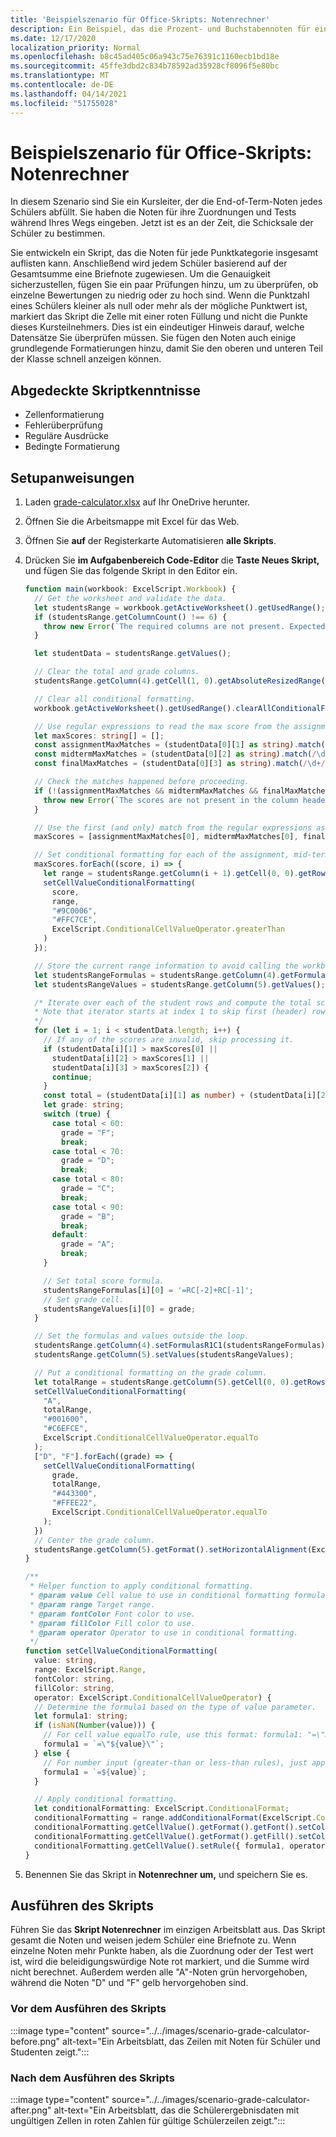 ```yaml
---
title: 'Beispielszenario für Office-Skripts: Notenrechner'
description: Ein Beispiel, das die Prozent- und Buchstabennoten für eine Schülerklasse bestimmt.
ms.date: 12/17/2020
localization_priority: Normal
ms.openlocfilehash: b8c45ad405c06a943c75e76391c1160ecb1bd18e
ms.sourcegitcommit: 45ffe3dbd2c834b78592ad35928cf8096f5e80bc
ms.translationtype: MT
ms.contentlocale: de-DE
ms.lasthandoff: 04/14/2021
ms.locfileid: "51755028"
---
```

# <a name="office-scripts-sample-scenario-grade-calculator"></a>Beispielszenario für Office-Skripts: Notenrechner

In diesem Szenario sind Sie ein Kursleiter, der die End-of-Term-Noten jedes Schülers abfüllt. Sie haben die Noten für ihre Zuordnungen und Tests während Ihres Wegs eingeben. Jetzt ist es an der Zeit, die Schicksale der Schüler zu bestimmen.

Sie entwickeln ein Skript, das die Noten für jede Punktkategorie insgesamt auflisten kann. Anschließend wird jedem Schüler basierend auf der Gesamtsumme eine Briefnote zugewiesen. Um die Genauigkeit sicherzustellen, fügen Sie ein paar Prüfungen hinzu, um zu überprüfen, ob einzelne Bewertungen zu niedrig oder zu hoch sind. Wenn die Punktzahl eines Schülers kleiner als null oder mehr als der mögliche Punktwert ist, markiert das Skript die Zelle mit einer roten Füllung und nicht die Punkte dieses Kursteilnehmers. Dies ist ein eindeutiger Hinweis darauf, welche Datensätze Sie überprüfen müssen. Sie fügen den Noten auch einige grundlegende Formatierungen hinzu, damit Sie den oberen und unteren Teil der Klasse schnell anzeigen können.

## <a name="scripting-skills-covered"></a>Abgedeckte Skriptkenntnisse

- Zellenformatierung
- Fehlerüberprüfung
- Reguläre Ausdrücke
- Bedingte Formatierung

## <a name="setup-instructions"></a>Setupanweisungen

1. Laden <a href="grade-calculator.xlsx">grade-calculator.xlsx</a> auf Ihr OneDrive herunter.

2. Öffnen Sie die Arbeitsmappe mit Excel für das Web.

3. Öffnen Sie **auf** der Registerkarte Automatisieren **alle Skripts**.

4. Drücken Sie **im Aufgabenbereich Code-Editor** die **Taste Neues Skript,** und fügen Sie das folgende Skript in den Editor ein.

    ```TypeScript
    function main(workbook: ExcelScript.Workbook) {
      // Get the worksheet and validate the data.
      let studentsRange = workbook.getActiveWorksheet().getUsedRange();
      if (studentsRange.getColumnCount() !== 6) {
        throw new Error(`The required columns are not present. Expected column headers: "Student ID | Assignment score | Mid-term | Final | Total | Grade"`);
      }

      let studentData = studentsRange.getValues();

      // Clear the total and grade columns.
      studentsRange.getColumn(4).getCell(1, 0).getAbsoluteResizedRange(studentData.length - 1, 2).clear();

      // Clear all conditional formatting.
      workbook.getActiveWorksheet().getUsedRange().clearAllConditionalFormats();

      // Use regular expressions to read the max score from the assignment, mid-term, and final scores columns.
      let maxScores: string[] = [];
      const assignmentMaxMatches = (studentData[0][1] as string).match(/\d+/);
      const midtermMaxMatches = (studentData[0][2] as string).match(/\d+/);
      const finalMaxMatches = (studentData[0][3] as string).match(/\d+/);

      // Check the matches happened before proceeding.
      if (!(assignmentMaxMatches && midtermMaxMatches && finalMaxMatches)) {
        throw new Error(`The scores are not present in the column headers. Expected format: "Assignments (n)|Mid-term (n)|Final (n)"`);
      }

      // Use the first (and only) match from the regular expressions as the max scores.
      maxScores = [assignmentMaxMatches[0], midtermMaxMatches[0], finalMaxMatches[0]];

      // Set conditional formatting for each of the assignment, mid-term, and final scores columns.
      maxScores.forEach((score, i) => {
        let range = studentsRange.getColumn(i + 1).getCell(0, 0).getRowsBelow(studentData.length - 1);
        setCellValueConditionalFormatting(
          score,
          range,
          "#9C0006",
          "#FFC7CE",
          ExcelScript.ConditionalCellValueOperator.greaterThan
        )
      });

      // Store the current range information to avoid calling the workbook in the loop.
      let studentsRangeFormulas = studentsRange.getColumn(4).getFormulasR1C1();
      let studentsRangeValues = studentsRange.getColumn(5).getValues();

      /* Iterate over each of the student rows and compute the total score and letter grade.
      * Note that iterator starts at index 1 to skip first (header) row.
      */
      for (let i = 1; i < studentData.length; i++) {
        // If any of the scores are invalid, skip processing it.
        if (studentData[i][1] > maxScores[0] ||
          studentData[i][2] > maxScores[1] ||
          studentData[i][3] > maxScores[2]) {
          continue;
        }
        const total = (studentData[i][1] as number) + (studentData[i][2] as number) + (studentData[i][3] as number);
        let grade: string;
        switch (true) {
          case total < 60:
            grade = "F";
            break;
          case total < 70:
            grade = "D";
            break;
          case total < 80:
            grade = "C";
            break;
          case total < 90:
            grade = "B";
            break;
          default:
            grade = "A";
            break;
        }
    
        // Set total score formula.
        studentsRangeFormulas[i][0] = '=RC[-2]+RC[-1]';
        // Set grade cell.
        studentsRangeValues[i][0] = grade;
      }

      // Set the formulas and values outside the loop.
      studentsRange.getColumn(4).setFormulasR1C1(studentsRangeFormulas);
      studentsRange.getColumn(5).setValues(studentsRangeValues);

      // Put a conditional formatting on the grade column.
      let totalRange = studentsRange.getColumn(5).getCell(0, 0).getRowsBelow(studentData.length - 1);
      setCellValueConditionalFormatting(
        "A",
        totalRange,
        "#001600",
        "#C6EFCE",
        ExcelScript.ConditionalCellValueOperator.equalTo
      );
      ["D", "F"].forEach((grade) => {
        setCellValueConditionalFormatting(
          grade,
          totalRange,
          "#443300",
          "#FFEE22",
          ExcelScript.ConditionalCellValueOperator.equalTo
        );
      })
      // Center the grade column.
      studentsRange.getColumn(5).getFormat().setHorizontalAlignment(ExcelScript.HorizontalAlignment.center);
    }

    /**
     * Helper function to apply conditional formatting.
     * @param value Cell value to use in conditional formatting formula1.
     * @param range Target range.
     * @param fontColor Font color to use.
     * @param fillColor Fill color to use.
     * @param operator Operator to use in conditional formatting.
     */
    function setCellValueConditionalFormatting(
      value: string,
      range: ExcelScript.Range,
      fontColor: string,
      fillColor: string,
      operator: ExcelScript.ConditionalCellValueOperator) {
      // Determine the formula1 based on the type of value parameter.
      let formula1: string;
      if (isNaN(Number(value))) {
        // For cell value equalTo rule, use this format: formula1: "=\"A\"",
        formula1 = `=\"${value}\"`;
      } else {
        // For number input (greater-than or less-than rules), just append '='.
        formula1 = `=${value}`;
      }

      // Apply conditional formatting.
      let conditionalFormatting: ExcelScript.ConditionalFormat;
      conditionalFormatting = range.addConditionalFormat(ExcelScript.ConditionalFormatType.cellValue);
      conditionalFormatting.getCellValue().getFormat().getFont().setColor(fontColor);
      conditionalFormatting.getCellValue().getFormat().getFill().setColor(fillColor);
      conditionalFormatting.getCellValue().setRule({ formula1, operator });
    }
    ```

5. Benennen Sie das Skript in **Notenrechner um,** und speichern Sie es.

## <a name="running-the-script"></a>Ausführen des Skripts

Führen Sie das **Skript Notenrechner** im einzigen Arbeitsblatt aus. Das Skript gesamt die Noten und weisen jedem Schüler eine Briefnote zu. Wenn einzelne Noten mehr Punkte haben, als die Zuordnung oder der Test wert ist, wird die beleidigungswürdige Note rot markiert, und die Summe wird nicht berechnet. Außerdem werden alle "A"-Noten grün hervorgehoben, während die Noten "D" und "F" gelb hervorgehoben sind.

### <a name="before-running-the-script"></a>Vor dem Ausführen des Skripts

:::image type="content" source="../../images/scenario-grade-calculator-before.png" alt-text="Ein Arbeitsblatt, das Zeilen mit Noten für Schüler und Studenten zeigt.":::

### <a name="after-running-the-script"></a>Nach dem Ausführen des Skripts

:::image type="content" source="../../images/scenario-grade-calculator-after.png" alt-text="Ein Arbeitsblatt, das die Schülerergebnisdaten mit ungültigen Zellen in roten Zahlen für gültige Schülerzeilen zeigt.":::
